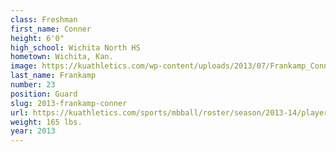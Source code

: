 ```yaml
---
class: Freshman
first_name: Conner
height: 6'0"
high_school: Wichita North HS
hometown: Wichita, Kan.
image: https://kuathletics.com/wp-content/uploads/2013/07/Frankamp_Conner_07112013.jpg
last_name: Frankamp
number: 23
position: Guard
slug: 2013-frankamp-conner
url: https://kuathletics.com/sports/mbball/roster/season/2013-14/player/conner-frankamp/
weight: 165 lbs.
year: 2013
---
```

